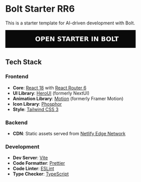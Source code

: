 # Bolt Starter RR6

This is a starter template for AI-driven development with Bolt.

[![Bolt](docs/bolt-badge.svg)](https://bolt.new/github.com/johnnygerard/bolt-starter-rr6)

## Tech Stack

### Frontend

- **Core**: [React 18](https://18.react.dev/) with [React Router 6](https://reactrouter.com/en/6.29.0/)
- **UI Library**: [HeroUI](https://www.heroui.com/) (formerly NextUI)
- **Animation Library**: [Motion](https://motion.dev/) (formerly Framer Motion)
- **Icon Library**: [Phosphor](https://phosphoricons.com/)
- **Style**: [Tailwind CSS 3](https://v3.tailwindcss.com/)

### Backend

- **CDN**: Static assets served from [Netlify Edge Network](https://www.netlify.com/platform/core/edge/)

### Development

- **Dev Server**: [Vite](https://vitejs.dev/)
- **Code Formatter**: [Prettier](https://prettier.io/)
- **Code Linter**: [ESLint](https://eslint.org/)
- **Type Checker**: [TypeScript](https://www.typescriptlang.org/)
